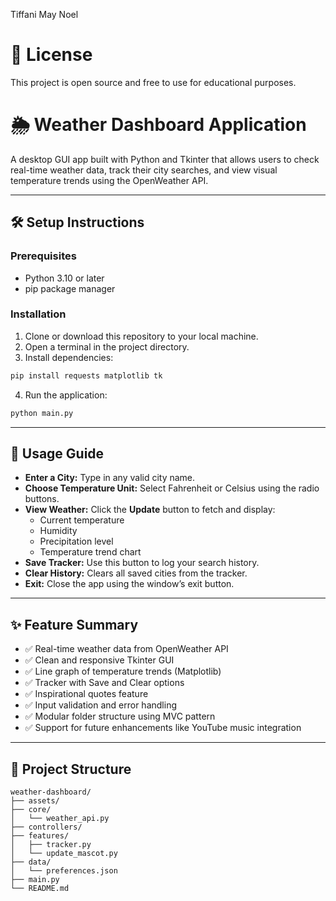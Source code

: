 Tiffani May Noel

# 📜 License

This project is open source and free to use for educational purposes.

# 🌦️ Weather Dashboard Application

A desktop GUI app built with Python and Tkinter that allows users to check real-time weather data, track their city searches, and view visual temperature trends using the OpenWeather API.

---

## 🛠️ Setup Instructions

### Prerequisites

- Python 3.10 or later
- pip package manager

### Installation

1. Clone or download this repository to your local machine.
2. Open a terminal in the project directory.
3. Install dependencies:

```bash
pip install requests matplotlib tk
```

4. Run the application:

```bash
python main.py
```

---

## 🚀 Usage Guide

- **Enter a City:** Type in any valid city name.
- **Choose Temperature Unit:** Select Fahrenheit or Celsius using the radio buttons.
- **View Weather:** Click the **Update** button to fetch and display:
  - Current temperature
  - Humidity
  - Precipitation level
  - Temperature trend chart
- **Save Tracker:** Use this button to log your search history.
- **Clear History:** Clears all saved cities from the tracker.
- **Exit:** Close the app using the window’s exit button.

---

## ✨ Feature Summary

- ✅ Real-time weather data from OpenWeather API
- ✅ Clean and responsive Tkinter GUI
- ✅ Line graph of temperature trends (Matplotlib)
- ✅ Tracker with Save and Clear options
- ✅ Inspirational quotes feature
- ✅ Input validation and error handling
- ✅ Modular folder structure using MVC pattern
- ✅ Support for future enhancements like YouTube music integration

---

## 📁 Project Structure

```
weather-dashboard/
├── assets/
├── core/
│   └── weather_api.py
├── controllers/
├── features/
│   ├── tracker.py
│   └── update_mascot.py
├── data/
│   └── preferences.json
├── main.py
└── README.md
```

